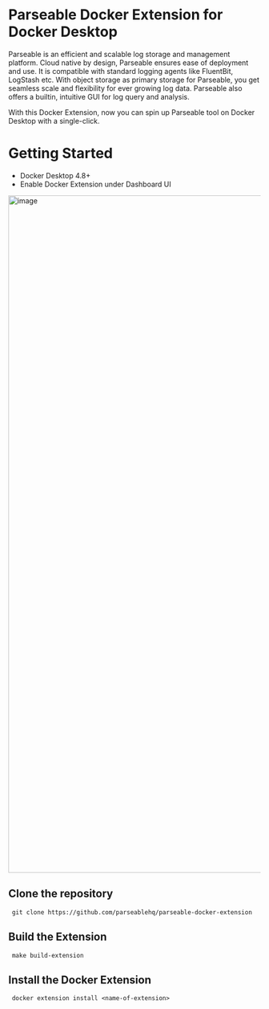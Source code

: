 # Parseable Docker Extension for Docker Desktop

Parseable is an efficient and scalable log storage and management platform. Cloud native by design, Parseable ensures ease of deployment and use. It is compatible with standard logging agents like FluentBit, LogStash etc. With object storage as primary storage for Parseable, you get seamless scale and flexibility for ever growing log data. Parseable also offers a builtin, intuitive GUI for log query and analysis.

With this Docker Extension, now you can spin up Parseable tool on Docker Desktop with a single-click.

# Getting Started

- Docker Desktop 4.8+
- Enable Docker Extension under Dashboard UI

<img width="1349" alt="image" src="https://user-images.githubusercontent.com/313480/191011291-b502e8c8-d0cd-4d87-b725-c05d19004fe8.png">



## Clone the repository

```
 git clone https://github.com/parseablehq/parseable-docker-extension
```

## Build the Extension

```
 make build-extension
```

## Install the Docker Extension

```
 docker extension install <name-of-extension>
```








